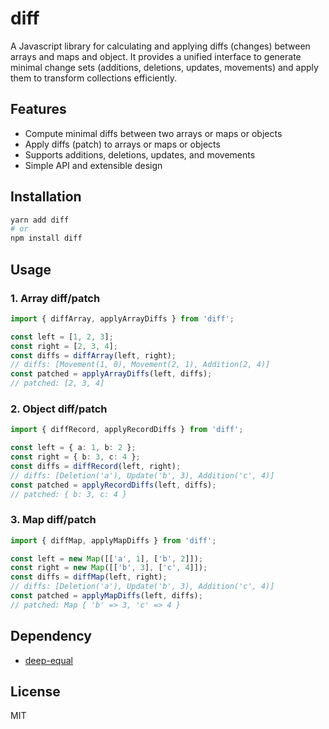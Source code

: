 # diff

A Javascript library for calculating and applying diffs (changes) between arrays and maps and object. It provides a unified interface to generate minimal change sets (additions, deletions, updates, movements) and apply them to transform collections efficiently.

## Features
- Compute minimal diffs between two arrays or maps or objects
- Apply diffs (patch) to arrays or maps or objects
- Supports additions, deletions, updates, and movements
- Simple API and extensible design

## Installation

```bash
yarn add diff
# or
npm install diff
```

## Usage

### 1. Array diff/patch
```ts
import { diffArray, applyArrayDiffs } from 'diff';

const left = [1, 2, 3];
const right = [2, 3, 4];
const diffs = diffArray(left, right);
// diffs: [Movement(1, 0), Movement(2, 1), Addition(2, 4)]
const patched = applyArrayDiffs(left, diffs);
// patched: [2, 3, 4]
```

### 2. Object diff/patch
```ts
import { diffRecord, applyRecordDiffs } from 'diff';

const left = { a: 1, b: 2 };
const right = { b: 3, c: 4 };
const diffs = diffRecord(left, right);
// diffs: [Deletion('a'), Update('b', 3), Addition('c', 4)]
const patched = applyRecordDiffs(left, diffs);
// patched: { b: 3, c: 4 }
```

### 3. Map diff/patch
```ts
import { diffMap, applyMapDiffs } from 'diff';

const left = new Map([['a', 1], ['b', 2]]);
const right = new Map([['b', 3], ['c', 4]]);
const diffs = diffMap(left, right);
// diffs: [Deletion('a'), Update('b', 3), Addition('c', 4)]
const patched = applyMapDiffs(left, diffs);
// patched: Map { 'b' => 3, 'c' => 4 }
```

## Dependency
- [deep-equal](https://www.npmjs.com/package/deep-equal)

## License

MIT
